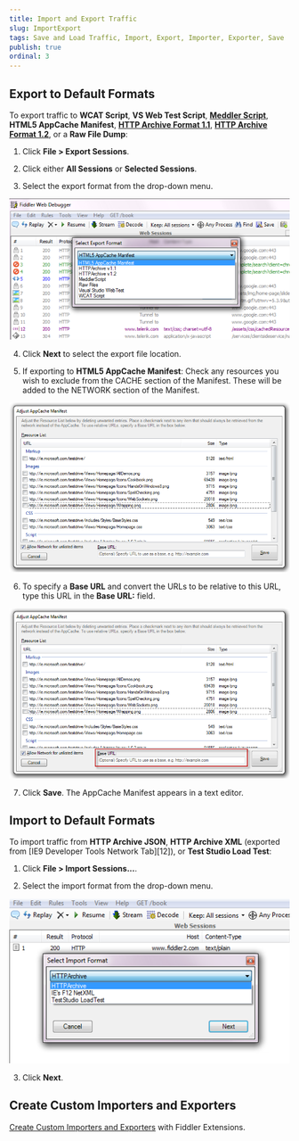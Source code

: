 ```yaml
---
title: Import and Export Traffic
slug: ImportExport
tags: Save and Load Traffic, Import, Export, Importer, Exporter, Save
publish: true
ordinal: 3
---
```


Export to Default Formats
-------------------------

To export traffic to **WCAT Script**, **VS Web Test Script**, [**Meddler Script**][1], **HTML5 AppCache Manifest**, [**HTTP Archive Format 1.1**][2], [**HTTP Archive Format 1.2**][3], or a **Raw File Dump**:

1. Click **File > Export Sessions**.

2. Click either **All Sessions** or **Selected Sessions**.

3. Select the export format from the drop-down menu.

 ![Select Export Format][4]

4. Click **Next** to select the export file location.
 
5. If exporting to **HTML5 AppCache Manifest**: Check any resources you wish to exclude from the CACHE section of the Manifest. These will be added to the NETWORK section of the Manifest.

 ![Adjust AppCache Manifest][7]

6. To specify a **Base URL** and convert the URLs to be relative to this URL, type this URL in the **Base URL:** field.

 ![Base URL][8]

7. Click **Save**. The AppCache Manifest appears in a text editor.

Import to Default Formats
-------------------------

To import traffic from **HTTP Archive JSON**, **HTTP Archive XML** (exported from [IE9 Developer Tools Network Tab][12]), or **Test Studio Load Test**:

1. Click **File > Import Sessions...**.

2. Select the import format from the drop-down menu.

 ![Select Import Format][6]

3. Click **Next**.

Create Custom Importers and Exporters
------------------------------------------
[Create Custom Importers and Exporters][9] with Fiddler Extensions.


[1]: http://www.webdbg.com/meddler/
[2]: http://groups.google.com/group/http-archive-specification/web/har-1-1-spec
[3]: http://groups.google.com/group/http-archive-specification/web/har-1-2-spec
[4]: ../../images/ImportExport/SelectExportFormat.png
[5]: http://blogs.msdn.com/b/ie/archive/2010/04/22/ie9-developer-tools-network-tab.aspx
[6]: ../../images/ImportExport/SelectImportFormat.png
[7]: ../../images/ImportExport/AdjustAppCacheManifest.png
[8]: ../../images/ImportExport/BaseURL.png
[9]: ../../Extend-Fiddler/BuildImporterExporter
